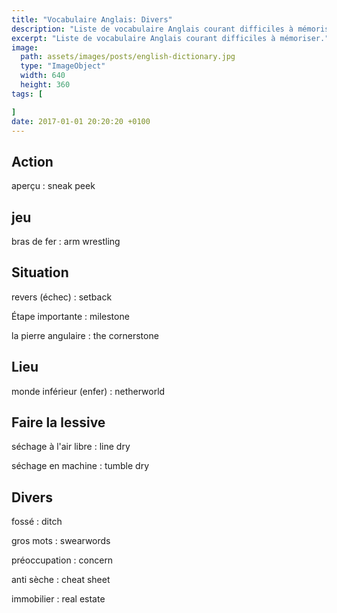 ```yaml
---
title: "Vocabulaire Anglais: Divers"
description: "Liste de vocabulaire Anglais courant difficiles à mémoriser."
excerpt: "Liste de vocabulaire Anglais courant difficiles à mémoriser."
image:
  path: assets/images/posts/english-dictionary.jpg
  type: "ImageObject"
  width: 640
  height: 360
tags: [

]
date: 2017-01-01 20:20:20 +0100
---
```


## Action

aperçu
: sneak peek


## jeu

bras de fer
: arm wrestling


## Situation

revers (échec)
: setback

Étape importante
: milestone

la pierre angulaire
: the cornerstone


## Lieu

monde inférieur (enfer)
: netherworld


## Faire la lessive

séchage à l'air libre
: line dry

séchage en machine
: tumble dry


## Divers

fossé
: ditch

gros mots
: swearwords

préoccupation
: concern

anti sèche
: cheat sheet

immobilier
: real estate
